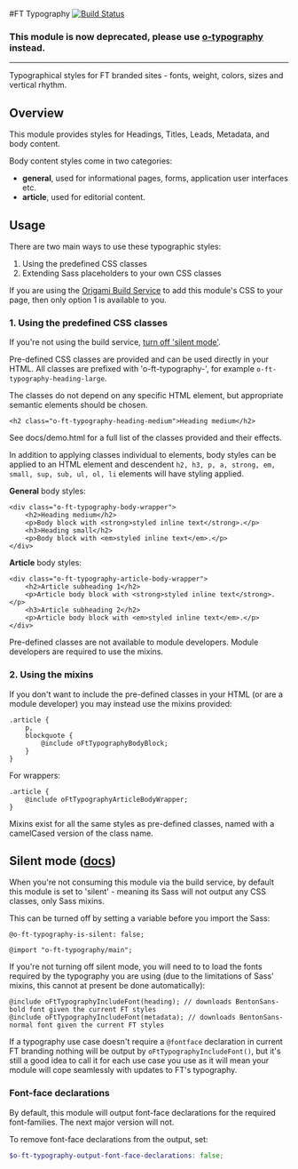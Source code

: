 #FT Typography [![Build Status](https://travis-ci.org/Financial-Times/o-ft-typography.png?branch=master)](https://travis-ci.org/Financial-Times/o-ft-typography)

### This module is now deprecated, please use [o-typography](http://registry.origami.ft.com/components/o-typography) instead.

***

Typographical styles for FT branded sites - fonts, weight, colors, sizes and vertical rhythm.

## Overview

This module provides styles for Headings, Titles, Leads, Metadata, and body content.

Body content styles come in two categories:

* **general**, used for informational pages, forms, application user interfaces etc.
* **article**, used for editorial content.

## Usage

There are two main ways to use these typographic styles:

1. Using the predefined CSS classes
2. Extending Sass placeholders to your own CSS classes

If you are using the [Origami Build Service](http://financial-times.github.io/ft-origami/docs/developer-guide/build-service/) to add this module's CSS to your page, then only option 1 is available to you.

### 1. Using the predefined CSS classes

If you're not using the build service, [turn off 'silent mode'](#silentmode).

Pre-defined CSS classes are provided and can be used directly in your HTML. All classes are prefixed with 'o-ft-typography-', for example `o-ft-typography-heading-large`.

The classes do not depend on any specific HTML element, but appropriate semantic elements should be chosen.

	<h2 class="o-ft-typography-heading-medium">Heading medium</h2>

See docs/demo.html for a full list of the classes provided and their effects.

In addition to applying classes individual to elements, body styles can be applied to an HTML element and descendent `h2, h3, p, a, strong, em, small, sup, sub, ul, ol, li` elements will have styling applied.

**General** body styles:

	<div class="o-ft-typography-body-wrapper">
		<h2>Heading medium</h2>
		<p>Body block with <strong>styled inline text</strong>.</p>
		<h3>Heading small</h2>
		<p>Body block with <em>styled inline text</em>.</p>
	</div>

**Article** body styles:

	<div class="o-ft-typography-article-body-wrapper">
		<h2>Article subheading 1</h2>
		<p>Article body block with <strong>styled inline text</strong>.</p>
		<h3>Article subheading 2</h2>
		<p>Article body block with <em>styled inline text</em>.</p>
	</div>

Pre-defined classes are not available to module developers. Module developers are required to use the mixins.

### 2. Using the mixins

If you don't want to include the pre-defined classes in your HTML (or are a module developer) you may instead use the mixins provided:

	.article {
		p,
		blockquote {
			@include oFtTypographyBodyBlock;
		}
	}

For wrappers:

	.article {
		@include oFtTypographyArticleBodyWrapper;
	}

Mixins exist for all the same styles as pre-defined classes, named with a camelCased version of the class name.


## Silent mode ([docs](http://origami.ft.com/docs/syntax/scss/#silent-styles)) <a name="silentmode"></a>

When you're not consuming this module via the build service, by default this module is set to 'silent' - meaning its Sass will not output any CSS classes, only Sass mixins.

This can be turned off by setting a variable before you import the Sass:

	@o-ft-typography-is-silent: false;

	@import "o-ft-typography/main";

If you're not turning off silent mode, you will need to to load the fonts required by the typography you are using (due to the limitations of Sass' mixins, this cannot at present be done automatically):

	@include oFtTypographyIncludeFont(heading); // downloads BentonSans-bold font given the current FT styles
	@include oFtTypographyIncludeFont(metadata); // downloads BentonSans-normal font given the current FT styles

If a typography use case doesn't require a `@fontface` declaration in current FT branding nothing will be output by `oFtTypographyIncludeFont()`, but it's still a good idea to call it for each use case you use as it will mean your module will cope seamlessly with updates to FT's typography.

### Font-face declarations

By default, this module will output font-face declarations for the required font-families. The next major version will not.

To remove font-face declarations from the output, set:

```scss
$o-ft-typography-output-font-face-declarations: false;
```
